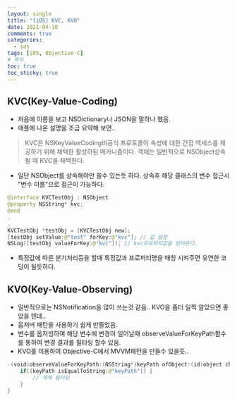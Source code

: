 ```yaml
---
layout: single
title: "[iOS] KVC, KVO"
date: 2021-04-10
comments: true
categories:
  - ios
tags: [iOS, Objective-C]
# 목차
toc: true
toc_sticky: true
---
```

## KVC(Key-Value-Coding)  
* 처음에 이름을 보고 NSDictionary나 JSON을 말하나 했음.
* 애플에 나온 설명을 조금 요약해 보면..
> KVC은 NSKeyValueCoding비공식 프로토콜이 속성에 대한 간접 액세스를 제공하기 위해 채택한 활성하된 메카니즘이다.
> 객체는 일반적으로 NSObject상속 될 때 KVC을 채택한다.  
* 일단 NSObject를 상속해야만 쓸수 있는듯 하다. 상속후 해당 클래스의 변수 접근시 "변수 이름"으로 접근이 가능하다.
```swift
@interface KVCTestObj : NSObject
@property NSString* kvc;
@end
.
.
KVCTestObj *testObj = [KVCTestObj new]; 
[testObj setValue:@"test" forKey:@"kvc"]; // 값 설정
NSLog([testObj valueForKey:@"kvc"]); // kvc프로퍼티값을 얻어온다. 
```  
* 특정값에 따른 분기처리등을 할때 특정값과 프로퍼티명을 매칭 시켜주면 유연한 코딩이 될듯하다.

## KVO(Key-Value-Observing)  
* 일반적으로는 NSNotification을 많이 쓰는것 같음.. KVO을 좀더 일찍 알았으면 좋았을 텐데..
* 옵저버 패턴을 사용하기 쉽게 만들었음.
* 변수를 옵저빙하여 해당 변수에 변경이 일어날때 observeValueForKeyPath함수를 통하여 변경 결과를 필터링 할수 있음.
* KVO를 이용하여 Objective-C에서 MVVM패턴을 만들수 있을듯..
```swift
-(void)observeValueForKeyPath:(NSString*)keyPath ofObject:(id)object change:(NSDictionary<NSKeyValueChangeKey,id>*)change context:(void*)context {
    if([keyPath isEqualToString:@"keyPath"]) {
        // 객체 필터링
    }
}
```
